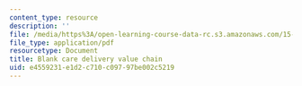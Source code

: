 ```yaml
---
content_type: resource
description: ''
file: /media/https%3A/open-learning-course-data-rc.s3.amazonaws.com/15-232-business-model-innovation-global-health-in-frontier-markets-fall-2013/e4559231e1d2c710c09797be002c5219_MIT_15_232F13_5_blank_ca_d.pdf
file_type: application/pdf
resourcetype: Document
title: Blank care delivery value chain
uid: e4559231-e1d2-c710-c097-97be002c5219
---
```

